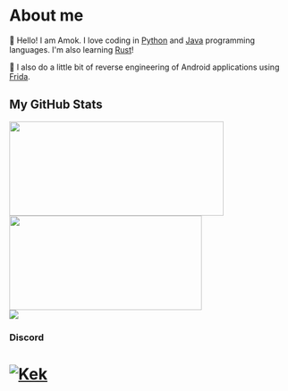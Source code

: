 # About me
🥰 Hello! I am Amok. I love coding in [Python](https://www.python.org/) and [Java](https://java.com) programming languages. I'm also learning [Rust](https://rust-lang.org/)!

👀 I also do a little bit of reverse engineering of Android applications using [Frida](https://frida.re).

## My GitHub Stats

<div>
  <a href="https://github.com/AmokDev"><img height="169em" width="383em" src="https://github-readme-stats.vercel.app/api?username=amokdev&count_private=true&theme=github_dark&show_icons=true"/></a>
  <a href="https://github.com/AmokDev"><img height="169em" width="344em" src="https://github-readme-stats.vercel.app/api/top-langs/?username=AmokDev&langs_count=3&theme=github_dark"/></a>
</div>
<a href="https://github.com/AmokDev"><img align="center" src="https://profile-counter.glitch.me/amokdev/count.svg"/></p></a>

### Discord
# [![Kek](https://discord-readme-badge.vercel.app/api?id=219774026237607936)](https://discord.gg/srseydUdfA)

